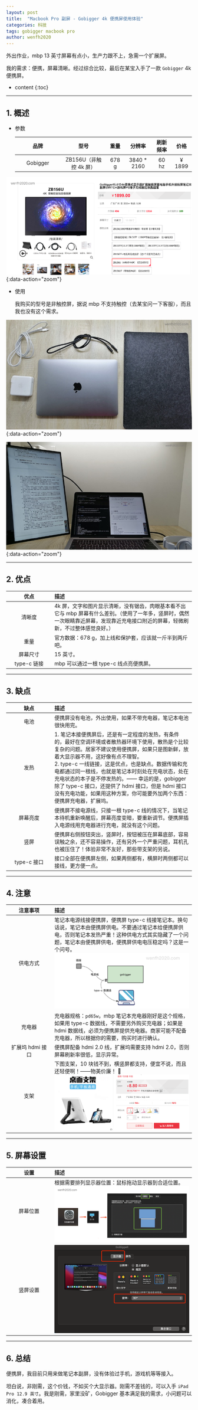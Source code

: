```yaml
---
layout: post
title:  "Macbook Pro 副屏 - Gobigger 4k 便携屏使用体验"
categories: 科技
tags: gobigger macbook pro
author: wenfh2020
---
```


外出作业，mbp 13 英寸屏幕有点小，生产力跟不上，急需一个扩展屏。

我的需求：便携，屏幕清晰。经过综合比较，最后在某宝入手了一款 `Gobigger` 4k 便携屏。



* content
{:toc}

---

## 1. 概述

* 参数

  |   品牌   |          型号          | 重量  |   分辨率    | 刷新频率 |  价格  |
  | :------: | :--------------------: | :---: | :---------: | :------: | :----: |
  | Gobigger | ZB156U（非触控 4k 屏） | 678 g | 3840 * 2160 |  60 hz   | ¥ 1899 |

![Gobigger](/images/2020-05-13-11-27-48.png){:data-action="zoom"}

* 使用

  我购买的型号是非触控屏，据说 mbp 不支持触控（去某宝问一下客服），而且我也没有这个需求。

![便携装备](/images/2020-05-26-09-47-30.jpeg){:data-action="zoom"}

![使用体验](/images/2020-06-10-18-50-21.jpeg){:data-action="zoom"}

---

## 2. 优点

|    优点     | 描述                                                                                                                                                                                 |
| :---------: | :----------------------------------------------------------------------------------------------------------------------------------------------------------------------------------- |
|   清晰度    | 4k 屏，文字和图片显示清晰，没有锯齿，肉眼基本看不出它与 mbp 屏幕有什么差别。（使用了一年多，竖屏时，偶然一次眼睛靠近屏幕，发现靠近充电接口附近的屏幕，轻微刷新，不过整体感觉良好。） |
|    重量     | 官方数据：678 g，加上线和保护套，应该就一斤半到两斤吧。                                                                                                                              |
|  屏幕尺寸   | 15 英寸。                                                                                                                                                                            |
| type-c 链接 | mbp 可以通过一根 type-c 线点亮便携屏。                                                                                                                                               |

---

## 3. 缺点

|    缺点     | 描述                                                                                                                                                                                                                                                                                                                                                                                                                                                                                       |
| :---------: | :----------------------------------------------------------------------------------------------------------------------------------------------------------------------------------------------------------------------------------------------------------------------------------------------------------------------------------------------------------------------------------------------------------------------------------------------------------------------------------------- |
|    电池     | 便携屏没有电池，外出使用，如果不带充电器，笔记本电池很快用完。                                                                                                                                                                                                                                                                                                                                                                                                                             |
|    发热     | 1. 笔记本接便携屏后，还是有一定程度的发热，有条件的，最好在空调环境或者散热器环境下使用，散热是个比较复杂的问题。居家不建议使用便携屏，如果只是图新鲜，放着大显示器不用，这好像有点不理智。 <br/> 2. type-c 一线链接，这是优点，也是缺点。数据传输和充电都通过同一根线，也就是笔记本时刻处在充电状态，处在充电状态的本子是不停发热的。—— 幸运的是，gobigger 除了 type-c 接口，还提供了 hdmi 接口，但是 hdmi 接口没有充电功能，如果用这种方案，你可能要外加两个东西：便携屏充电器，扩展坞。 |
|  屏幕亮度   | 便携屏不接电源线，只接一根 type-c 线的情况下，当笔记本待机重新唤醒后，屏幕亮度变暗，要重新调节。便携屏插入电源线用充电器进行充电，就没有这个问题。                                                                                                                                                                                                                                                                                                                                         |
|    竖屏     | 便携屏右侧按钮突出，竖屏时，按钮被压在屏幕底部，容易误触之余，还不容易操作，还有另外一个严重问题，耳机孔也被压住了！体验非常不友好，那些带支架的另说。                                                                                                                                                                                                                                                                                                                                     |
| type-c 接口 | 接口全部在便携屏左侧，如果两侧都有，横屏时两侧都可以接线，更方便一点。                                                                                                                                                                                                                                                                                                                                                                                                                     |

---

## 4. 注意

<style> table th:first-of-type { width: 110px; } </style>

|     注意事项     | 描述                                                                                                                                                                                                                                                                                  |
| :--------------: | :------------------------------------------------------------------------------------------------------------------------------------------------------------------------------------------------------------------------------------------------------------------------------------ |
|     供电方式     | 笔记本电源线接便携屏，便携屏 type-c 线接笔记本。换句话说，笔记本由便携屏供电。不要通过笔记本给便携屏供电，否则笔记本发热严重！这种供电方式其实隐藏了一个问题，笔记本由便携屏供电，便携屏供电电压稳定吗？这是一个问号。<img src="/images/2021-08-28-13-32-56.png" data-action="zoom"/> |
|      充电器      | 充电器规格：`pd65w`，mbp 笔记本充电器刚好是这个规格，如果用 type-c 数据线，不需要另外购买充电器；如果是 hdmi 数据线，必须为便携屏提供充电器。商家可能不配备充电器，所以根据你的需要，购买时进行确认。                                                                                 |
| 扩展坞 hdmi 接口 | 便携屏配备 hdmi 2.0 线，扩展坞需要支持 hdmi 2.0，否则屏幕刷新率很低，显示异常。                                                                                                                                                                                                       |
|       支架       | 下图支架，10 块钱不到，横竖屏都支持，便宜不说，而且还轻便啊！——物美价廉！ 🐶           <img src="/images/2021-07-27-07-04-54.png" data-action="zoom"/>                                                                                                                                 |




---

## 5. 屏幕设置

|   设置   | 描述                                                                                                                    |
| :------: | :---------------------------------------------------------------------------------------------------------------------- |
| 屏幕位置 | 根据需要排列显示器位置：鼠标拖动显示器到合适位置。<br/> <img src="/images/2021-03-17-12-10-12.png" data-action="zoom"/> |
| 竖屏设置 | <img src="/images/2021-07-28-11-13-43.png" data-action="zoom"/>                                                         |

---

## 6. 总结

便携屏，我目前只用来做笔记本副屏，没有体验过手机，游戏机等等接入。

坦白说，非刚需，这个价钱，不如买个大显示器。刚需不差钱的，可以入手 `iPad Pro 12.9 英寸`。我是刚需，家里没矿，Gobigger 基本满足我的需求，小问题可以消化，凑合着用。
